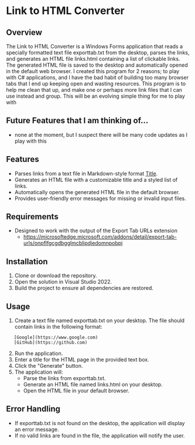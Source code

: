 # Link to HTML Converter

## Overview
The Link to HTML Converter is a Windows Forms application that reads a specially formatted text file exporttab.txt from the desktop, parses the links,
and generates an HTML file links.html containing a list of clickable links. The generated HTML file is saved to the desktop and automatically opened in the default web browser.
I created this program for 2 reasons; to play with C# applications, and I have the bad habit of building too many browser tabs that I end up keeping open and wasting resources.
This program is to help me clean that up, and make one or perhaps more link files that I can use instead and group.  This will be an evolving simple thing for me to play with

## Future Features that I am thinking of...
* none at the moment, but I suspect there will be many code updates as I play with this

## Features
* Parses links from a text file in Markdown-style format [Title](URL).
* Generates an HTML file with a customizable title and a styled list of links.
* Automatically opens the generated HTML file in the default browser.
* Provides user-friendly error messages for missing or invalid input files.

## Requirements
* Designed to work with the output of the Export Tab URLs extension
  * https://microsoftedge.microsoft.com/addons/detail/export-tab-urls/onpflfgcgdbgglmcblipdjedomnpobpj

## Installation
1. Clone or download the repository.
2. Open the solution in Visual Studio 2022.
3. Build the project to ensure all dependencies are restored.

## Usage
1. Create a text file named exporttab.txt on your desktop. The file should contain links in the following format:
```
   [Google](https://www.google.com)
   [GitHub](https://github.com)
```
2. Run the application.
3. Enter a title for the HTML page in the provided text box.
4. Click the "Generate" button.
5. The application will:
   * Parse the links from exporttab.txt.
   * Generate an HTML file named links.html on your desktop.
   * Open the HTML file in your default browser.

## Error Handling
* If exporttab.txt is not found on the desktop, the application will display an error message.
* If no valid links are found in the file, the application will notify the user.

